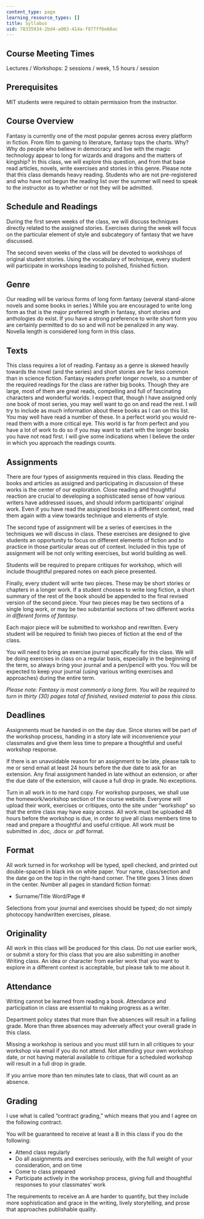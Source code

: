 ```yaml
---
content_type: page
learning_resource_types: []
title: Syllabus
uid: 78335934-2bd4-a003-414a-f977ff6e68ac
---
```


Course Meeting Times
--------------------

Lectures / Workshops: 2 sessions / week, 1.5 hours / session

Prerequisites
-------------

MIT students were required to obtain permission from the instructor.

Course Overview
---------------

Fantasy is currently one of the most popular genres across every platform in fiction. From film to gaming to literature, fantasy tops the charts. Why? Why do people who believe in democracy and live with the magic technology appear to long for wizards and dragons and the matters of kingship? In this class, we will explore this question, and from that base read articles, novels, write exercises and stories in this genre. Please note that this class demands heavy reading. Students who are not pre-registered and who have not begun the reading list over the summer will need to speak to the instructor as to whether or not they will be admitted.

Schedule and Readings
---------------------

During the first seven weeks of the class, we will discuss techniques directly related to the assigned stories. Exercises during the week will focus on the particular element of style and subcategory of fantasy that we have discussed.

The second seven weeks of the class will be devoted to workshops of original student stories. Using the vocabulary of technique, every student will participate in workshops leading to polished, finished fiction.

Genre
-----

Our reading will be various forms of long form fantasy (several stand-alone novels and some books in series.) While you are encouraged to write long form as that is the major preferred length in fantasy, short stories and anthologies do exist. If you have a strong preference to write short form you are certainly permitted to do so and will not be penalized in any way. Novella length is considered long form in this class.

Texts
-----

This class requires a lot of reading. Fantasy as a genre is skewed heavily towards the novel (and the series) and short stories are far less common than in science fiction. Fantasy readers prefer longer novels, so a number of the required readings for the class are rather big books. Though they are large, most of them are great reads, compelling and full of fascinating characters and wonderful worlds. I expect that, though I have assigned only one book of most series, you may well want to go on and read the rest. I will try to include as much information about these books as I can on this list. You may well have read a number of these. In a perfect world you would re-read them with a more critical eye. This world is far from perfect and you have a lot of work to do so if you may want to start with the longer books you have not read first. I will give some indications when I believe the order in which you approach the readings counts.

Assignments
-----------

There are four types of assignments required in this class. Reading the books and articles as assigned and participating in discussion of these works is the center of our exploration. Close reading and thoughtful reaction are crucial to developing a sophisticated sense of how various writers have addressed issues, and should inform participants’ original work. Even if you have read the assigned books in a different context, read them again with a view towards technique and elements of style.

The second type of assignment will be a series of exercises in the techniques we will discuss in class. These exercises are designed to give students an opportunity to focus on different elements of fiction and to practice in those particular areas out of context. Included in this type of assignment will be not only writing exercises, but world building as well.

Students will be required to prepare critiques for workshop, which will include thoughtful prepared notes on each piece presented.

Finally, every student will write two pieces. These may be short stories or chapters in a longer work. If a student chooses to write long fiction, a short summary of the rest of the book should be appended to the final revised version of the second piece. Your two pieces may be two sections of a single long work, or may be two substantial sections of two different works _in different forms of fantasy_.

Each major piece will be submitted to workshop and rewritten. Every student will be required to finish two pieces of fiction at the end of the class.

You will need to bring an exercise journal specifically for this class. We will be doing exercises in class on a regular basis, especially in the beginning of the term, so always bring your journal and a pen/pencil with you. You will be expected to keep your journal (using various writing exercises and approaches) during the entire term.

_Please note: Fantasy is most commonly a long form. You will be required to turn in thirty (30) pages total of finished, revised material to pass this class._

Deadlines
---------

Assignments must be handed in on the day due. Since stories will be part of the workshop process, handing in a story late will inconvenience your classmates and give them less time to prepare a thoughtful and useful workshop response.

If there is an unavoidable reason for an assignment to be late, please talk to me or send email at least 24 hours before the due date to ask for an extension. Any final assignment handed in late without an extension, or after the due date of the extension, will cause a full drop in grade. No exceptions.

Turn in all work in to me hard copy. For workshop purposes, we shall use the homework/workshop section of the course website. Everyone will upload their work, exercises or critiques, onto the site under “workshop” so that the entire class may have easy access. All work must be uploaded 48 hours before the workshop is due, in order to give all class members time to read and prepare a thoughtful and useful critique. All work must be submitted in .doc, .docx or .pdf format.

Format
------

All work turned in for workshop will be typed, spell checked, and printed out double-spaced in black ink on white paper. Your name, class/section and the date go on the top in the right-hand corner. The title goes 3 lines down in the center. Number all pages in standard fiction format:

*   Surname/Title Word/Page #

Selections from your journal and exercises should be typed; do not simply photocopy handwritten exercises, please.

Originality
-----------

All work in this class will be produced for this class. Do not use earlier work, or submit a story for this class that you are also submitting in another Writing class. An idea or character from earlier work that you want to explore in a different context is acceptable, but please talk to me about it.

Attendance
----------

Writing cannot be learned from reading a book. Attendance and participation in class are essential to making progress as a writer.

Department policy states that more than five absences will result in a failing grade. More than three absences may adversely affect your overall grade in this class.

Missing a workshop is serious and you must still turn in all critiques to your workshop via email if you do not attend. Not attending your own workshop date, or not having material available to critique for a scheduled workshop will result in a full drop in grade.

If you arrive more than ten minutes late to class, that will count as an absence.

Grading
-------

I use what is called “contract grading,” which means that you and I agree on the following contract.

You will be guaranteed to receive at least a B in this class if you do the following:

*   Attend class regularly
*   Do all assignments and exercises seriously, with the full weight of your consideration, and on time
*   Come to class prepared
*   Participate actively in the workshop process, giving full and thoughtful responses to your classmates’ work

The requirements to receive an A are harder to quantify, but they include more sophistication and grace in the writing, lively storytelling, and prose that approaches publishable quality.